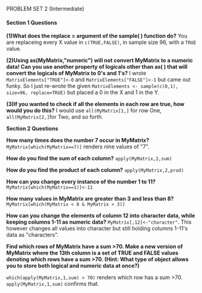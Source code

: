 
PROBLEM SET 2 (Intermediate)

#### **Section 1 Questions**

**(1)What does the replace = argument of the sample( ) function do?**
You are replaceing every X value in `c(TRUE,FALSE)`, in sample size 96, with a `TRUE` value.

**(2)Using as(MyMatrix,"numeric") will not convert MyMatrix to a numeric data! Can you use another property of logicals other than as( ) that will convert the logicals of MyMatrix to 0's and 1's?**
I wrote `MatrixElements["TRUE"]<-0` and `MatrixElements["FALSE"]<-1` but came out funky. So I just re-wrote the given `MatrixElements <- sample(c(0,1), size=96, replace=TRUE)` but placed a 0 in the X and 1 in the Y.


**(3)If you wanted to check if all the elements in each row are true, how would you do this?** 
I would use `all(MyMatrix[1,]` for row One, `all(MyMatrix[2,]`for Two, and so forth.

**Section 2 Questions**

**How many times does the number 7 occur in MyMatrix?**
`MyMatrix[which(MyMatrix==7)]` renders nine values of "7".

**How do you find the sum of each column?**
`apply(MyMatrix,2,sum)`

**How do you find the product of each column?**
`apply(MyMatrix,2,prod)`

**How can you change every instance of the number 1 to 11?**
` MyMatrix[which(MyMatrix==1)]<-11`

**How many values in MyMatrix are greater than 3 and less than 8?**
`MyMatrix[which(MyMatrix < 8 & MyMatrix > 3)]`

**How can you change the elements of column 12 into character data, while keeping columns 1-11 as numeric data?**
`MyMatrix[,12]<-"character"`. This however changes all values into character but still holding columns 1-11's data as "characters".

**Find which rows of MyMatrix have a sum >70. Make a new version of MyMatrix where the 13th column is a set of TRUE and FALSE values denoting which rows have a sum >70. (Hint: What type of object allows you to store both logical and numeric data at once?)**

`which(apply(MyMatrix,1,sum) > 70)` renders which row has a sum >70. `apply(MyMatrix,1,sum)` confirms that. 
